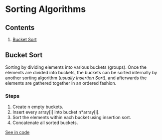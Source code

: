 # Sorting Algorithms

## Contents

1. [Bucket Sort](#bucket-sort)

## Bucket Sort

Sorting by dividing elements into various buckets (groups). Once the elements are divided into buckets, the buckets can be sorted internally by another sorting algorithm (*usually Insertion Sort*), and afterwards the elements are gathered together in an ordered fashion.

### Steps

1. Create n empty buckets.
2. Insert every array[i] into bucket n*array[i].
3. Sort the elements within each bucket using insertion sort.
4. Concatenate all sorted buckets.

[See in code](/sorting_algorithms/bucket_sort.py)
